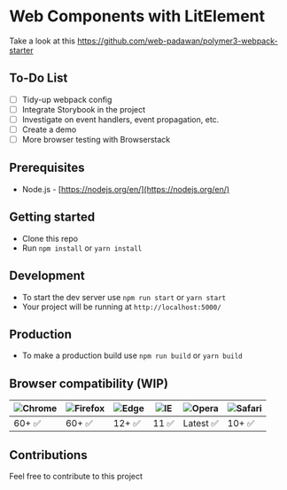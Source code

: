 # Web Components with LitElement

Take a look at this
https://github.com/web-padawan/polymer3-webpack-starter

## To-Do List
- [ ] Tidy-up webpack config
- [ ] Integrate Storybook in the project
- [ ] Investigate on event handlers, event propagation, etc.
- [ ] Create a demo
- [ ] More browser testing with Browserstack

## Prerequisites
- Node.js - [https://nodejs.org/en/](https://nodejs.org/en/)

## Getting started
- Clone this repo
- Run `npm install` or `yarn install`

## Development
- To start the dev server use `npm run start` or `yarn start`
- Your project will be running at `http://localhost:5000/`

## Production
- To make a production build use `npm run build` or `yarn build`

## Browser compatibility (WIP)

![Chrome](https://raw.githubusercontent.com/alrra/browser-logos/master/src/chrome/chrome_48x48.png) | ![Firefox](https://raw.githubusercontent.com/alrra/browser-logos/master/src/firefox/firefox_48x48.png) | ![Edge](https://raw.githubusercontent.com/alrra/browser-logos/master/src/edge/edge_48x48.png) | ![IE](https://raw.githubusercontent.com/alrra/browser-logos/master/src/archive/internet-explorer_9-11/internet-explorer_9-11_48x48.png) | ![Opera](https://raw.githubusercontent.com/alrra/browser-logos/master/src/opera/opera_48x48.png) | ![Safari](https://raw.githubusercontent.com/alrra/browser-logos/master/src/safari/safari_48x48.png)
--- | --- | --- | --- | --- | --- |
60+ ✅ | 60+ ✅ | 12+ ✅ | 11 ✅ | Latest ✅ | 10+ ✅

## Contributions
Feel free to contribute to this project
